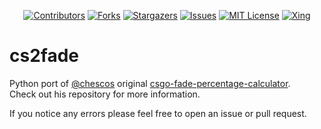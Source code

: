 <div id="shields" align="center">

<!-- PROJECT SHIELDS -->
[![Contributors][contributors-shield]][contributors-url]
[![Forks][forks-shield]][forks-url]
[![Stargazers][stars-shield]][stars-url]
[![Issues][issues-shield]][issues-url]
[![MIT License][license-shield]][license-url]
[![Xing][xing-shield]][xing-url]
</div>

# cs2fade

Python port of [@chescos](https://github.com/chescos) original
[csgo-fade-percentage-calculator](https://github.com/chescos/csgo-fade-percentage-calculator).  
Check out his repository for more information.

If you notice any errors please feel free to open an issue or pull request.

<!-- MARKDOWN LINKS & IMAGES -->
<!-- https://www.markdownguide.org/basic-syntax/#reference-style-links -->
[contributors-shield]: https://img.shields.io/github/contributors/Helyux/cs2-fade-calculator-py.svg?style=for-the-badge
[contributors-url]: https://github.com/Helyux/cs2-fade-calculator-py/graphs/contributors
[forks-shield]: https://img.shields.io/github/forks/Helyux/cs2-fade-calculator-py.svg?style=for-the-badge
[forks-url]: https://github.com/Helyux/cs2-fade-calculator-py/network/members
[stars-shield]: https://img.shields.io/github/stars/Helyux/cs2-fade-calculator-py.svg?style=for-the-badge
[stars-url]: https://github.com/Helyux/cs2-fade-calculator-py/stargazers
[issues-shield]: https://img.shields.io/github/issues/Helyux/cs2-fade-calculator-py.svg?style=for-the-badge
[issues-url]: https://github.com/Helyux/cs2-fade-calculator-py/issues
[license-shield]: https://img.shields.io/github/license/Helyux/cs2-fade-calculator-py.svg?style=for-the-badge
[license-url]: https://github.com/Helyux/cs2-fade-calculator-py/blob/master/LICENSE
[xing-shield]: https://img.shields.io/static/v1?style=for-the-badge&message=Xing&color=006567&logo=Xing&logoColor=FFFFFF&label
[xing-url]: https://www.xing.com/profile/Lukas_Mahler10
